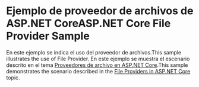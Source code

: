 # <a name="aspnet-core-file-provider-sample"></a><span data-ttu-id="66806-101">Ejemplo de proveedor de archivos de ASP.NET Core</span><span class="sxs-lookup"><span data-stu-id="66806-101">ASP.NET Core File Provider Sample</span></span>

<span data-ttu-id="66806-102">En este ejemplo se indica el uso del proveedor de archivos.</span><span class="sxs-lookup"><span data-stu-id="66806-102">This sample illustrates the use of File Provider.</span></span> <span data-ttu-id="66806-103">En este ejemplo se muestra el escenario descrito en el tema [Proveedores de archivo en ASP.NET Core](https://docs.microsoft.com/aspnet/core/fundamentals/file-providers).</span><span class="sxs-lookup"><span data-stu-id="66806-103">This sample demonstrates the scenario described in the [File Providers in ASP.NET Core](https://docs.microsoft.com/aspnet/core/fundamentals/file-providers) topic.</span></span>
